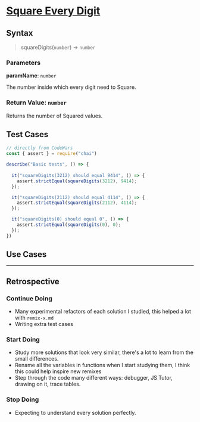 # [Square Every Digit](https://www.codewars.com/kata/546e2562b03326a88e000020/train/javascript)

<!--
Square Every Digit 
You are asked to square every digit of a number and concatenate them.

For example, if we run 9119 through the function, 811181 will come out, because 9*9 is 81 and 1*1 is 1.

**Note:** The function accepts an integer and returns an integer

 @param {Number} [number] - The number inside which every digit need to Square.
 @returns {Number} Returns the number of Squared values.
 @example
 
 squareDigits(3212); //  9414
 
 squareDigits(2112); //  4114
-->

## Syntax

> squareDigits(`number`) -> `number`

### Parameters

**paramName**: `number`

The number inside which every digit need to Square.

### Return Value: `number`

Returns the number of Squared values.

## Test Cases

```js
// directly from CodeWars
const { assert } = require("chai")

describe("Basic tests", () => {
  
  it("squareDigits(3212) should equal 9414", () => {
    assert.strictEqual(squareDigits(3212), 9414);
  });

  it("squareDigits(2112) should equal 4114", () => {
    assert.strictEqual(squareDigits(2112), 4114);
  });

  it("squareDigits(0) should equal 0", () => {
    assert.strictEqual(squareDigits(0), 0);
  });
})
```

## Use Cases

<!--
  write a minimum of 2 use cases to show this functions behavior.

  try to find interesting _edge cases_, it's good for you ;)
  an edge case is when a function behaves different than you'd expect.
  This will help you and others better understand the function.

  https://www.geeksforgeeks.org/dont-forget-edge-cases/
-->

---

## Retrospective

<!--
  write any notes to help you review this exercise later, and to help others' study it.

  this might include:

  - good ideas to use later in your own code
  - less good ideas to avoid in your own code
  - new vocabulary you learned
  - the most important thing(s) you learned
  - something that you still don't understand but want to keep studying
  - something that surprised you
  - tricks you will want to remember and use later
-->

### Continue Doing

- Many experimental refactors of each solution I studied, this helped a lot with
  `remix-x.md`
- Writing extra test cases

### Start Doing

- Study more solutions that look very similar, there's a lot to learn from the
  small differences.
- Rename all the variables in functions when I start studying them, I think this
  could help inspire new remixes
- Step through the code many different ways: debugger, JS Tutor, drawing on it,
  trace tables.

### Stop Doing
- Expecting to understand every solution perfectly.
